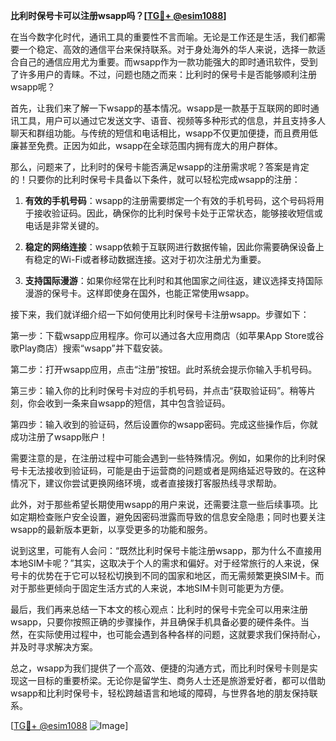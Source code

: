 **比利时保号卡可以注册wsapp吗？[[TG💪+ @esim1088](https://t.me/s/esim1088)]**

在当今数字化时代，通讯工具的重要性不言而喻。无论是工作还是生活，我们都需要一个稳定、高效的通信平台来保持联系。对于身处海外的华人来说，选择一款适合自己的通信应用尤为重要。而wsapp作为一款功能强大的即时通讯软件，受到了许多用户的青睐。不过，问题也随之而来：比利时的保号卡是否能够顺利注册wsapp呢？

首先，让我们来了解一下wsapp的基本情况。wsapp是一款基于互联网的即时通讯工具，用户可以通过它发送文字、语音、视频等多种形式的信息，并且支持多人聊天和群组功能。与传统的短信和电话相比，wsapp不仅更加便捷，而且费用低廉甚至免费。正因为如此，wsapp在全球范围内拥有庞大的用户群体。

那么，问题来了，比利时的保号卡能否满足wsapp的注册需求呢？答案是肯定的！只要你的比利时保号卡具备以下条件，就可以轻松完成wsapp的注册：

1. **有效的手机号码**：wsapp的注册需要绑定一个有效的手机号码，这个号码将用于接收验证码。因此，确保你的比利时保号卡处于正常状态，能够接收短信或电话是非常关键的。

2. **稳定的网络连接**：wsapp依赖于互联网进行数据传输，因此你需要确保设备上有稳定的Wi-Fi或者移动数据连接。这对于初次注册尤为重要。

3. **支持国际漫游**：如果你经常在比利时和其他国家之间往返，建议选择支持国际漫游的保号卡。这样即使身在国外，也能正常使用wsapp。

接下来，我们就详细介绍一下如何使用比利时保号卡注册wsapp。步骤如下：

第一步：下载wsapp应用程序。你可以通过各大应用商店（如苹果App Store或谷歌Play商店）搜索“wsapp”并下载安装。

第二步：打开wsapp应用，点击“注册”按钮。此时系统会提示你输入手机号码。

第三步：输入你的比利时保号卡对应的手机号码，并点击“获取验证码”。稍等片刻，你会收到一条来自wsapp的短信，其中包含验证码。

第四步：输入收到的验证码，然后设置你的wsapp密码。完成这些操作后，你就成功注册了wsapp账户！

需要注意的是，在注册过程中可能会遇到一些特殊情况。例如，如果你的比利时保号卡无法接收到验证码，可能是由于运营商的问题或者是网络延迟导致的。在这种情况下，建议你尝试更换网络环境，或者直接拨打客服热线寻求帮助。

此外，对于那些希望长期使用wsapp的用户来说，还需要注意一些后续事项。比如定期检查账户安全设置，避免因密码泄露而导致的信息安全隐患；同时也要关注wsapp的最新版本更新，以享受更多的功能和服务。

说到这里，可能有人会问：“既然比利时保号卡能注册wsapp，那为什么不直接用本地SIM卡呢？”其实，这取决于个人的需求和偏好。对于经常旅行的人来说，保号卡的优势在于它可以轻松切换到不同的国家和地区，而无需频繁更换SIM卡。而对于那些更倾向于固定生活方式的人来说，本地SIM卡则可能更为方便。

最后，我们再来总结一下本文的核心观点：比利时的保号卡完全可以用来注册wsapp，只要你按照正确的步骤操作，并且确保手机具备必要的硬件条件。当然，在实际使用过程中，也可能会遇到各种各样的问题，这就要求我们保持耐心，并及时寻求解决方案。

总之，wsapp为我们提供了一个高效、便捷的沟通方式，而比利时保号卡则是实现这一目标的重要桥梁。无论你是留学生、商务人士还是旅游爱好者，都可以借助wsapp和比利时保号卡，轻松跨越语言和地域的障碍，与世界各地的朋友保持联系。

[[TG💪+ @esim1088](https://t.me/s/esim1088) ![Image](https://i.postimg.cc/4NQfJmqS/Snipaste-2025-05-13-00-14-12.png)]